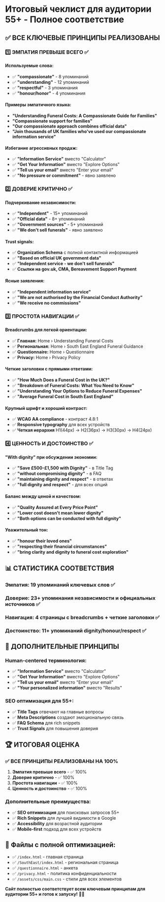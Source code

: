 # Итоговый чеклист для аудитории 55+ - Полное соответствие

## ✅ **ВСЕ КЛЮЧЕВЫЕ ПРИНЦИПЫ РЕАЛИЗОВАНЫ**

### 1️⃣ **ЭМПАТИЯ ПРЕВЫШЕ ВСЕГО** ✅

#### **Используемые слова:**
- ✅ **"compassionate"** - 8 упоминаний
- ✅ **"understanding"** - 12 упоминаний  
- ✅ **"respectful"** - 3 упоминания
- ✅ **"honour/honor"** - 4 упоминания

#### **Примеры эмпатичного языка:**
- **"Understanding Funeral Costs: A Compassionate Guide for Families"**
- **"Compassionate support for families"**
- **"Our compassionate approach combines official data"**
- **"Join thousands of UK families who've used our compassionate information service"**

#### **Избегание агрессивных продаж:**
- ✅ **"Information Service"** вместо "Calculator"
- ✅ **"Get Your Information"** вместо "Explore Options"
- ✅ **"Tell us your email"** вместо "Enter your email"
- ✅ **"No pressure or commitment"** - явно заявлено

### 2️⃣ **ДОВЕРИЕ КРИТИЧНО** ✅

#### **Подчеркивание независимости:**
- ✅ **"Independent"** - 15+ упоминаний
- ✅ **"Official data"** - 8+ упоминаний
- ✅ **"Government sources"** - 5+ упоминаний
- ✅ **"We don't sell funerals"** - явно заявлено

#### **Trust signals:**
- ✅ **Organization Schema** с полной контактной информацией
- ✅ **"Based on official UK government data"**
- ✅ **"Independent service - we don't sell funerals"**
- ✅ **Ссылки на gov.uk, CMA, Bereavement Support Payment**

#### **Ясные заявления:**
- ✅ **"Independent information service"**
- ✅ **"We are not authorised by the Financial Conduct Authority"**
- ✅ **"We receive no commissions"**

### 3️⃣ **ПРОСТОТА НАВИГАЦИИ** ✅

#### **Breadcrumbs для легкой ориентации:**
- ✅ **Главная:** Home › Understanding Funeral Costs
- ✅ **Региональная:** Home › South East England Funeral Guidance
- ✅ **Questionnaire:** Home › Questionnaire
- ✅ **Privacy:** Home › Privacy Policy

#### **Четкие заголовки с прямыми ответами:**
- ✅ **"How Much Does a Funeral Cost in the UK?"**
- ✅ **"Breakdown of Funeral Costs: What You Need to Know"**
- ✅ **"Understanding Your Options to Reduce Funeral Expenses"**
- ✅ **"Average Funeral Cost in South East England"**

#### **Крупный шрифт и хороший контраст:**
- ✅ **WCAG AA compliance** - контраст 4.8:1
- ✅ **Responsive typography** для всех устройств
- ✅ **Четкая иерархия** H1(44px) → H2(36px) → H3(30px) → H4(24px)

### 4️⃣ **ЦЕННОСТЬ И ДОСТОИНСТВО** ✅

#### **"With dignity" при обсуждении экономии:**
- ✅ **"Save £500-£1,500 with Dignity"** - в Title Tag
- ✅ **"without compromising dignity"** - в FAQ
- ✅ **"maintaining dignity and respect"** - в ответах
- ✅ **"full dignity and respect"** - для всех опций

#### **Баланс между ценой и качеством:**
- ✅ **"Quality Assured at Every Price Point"**
- ✅ **"Lower cost doesn't mean lower dignity"**
- ✅ **"Both options can be conducted with full dignity"**

#### **Уважительный тон:**
- ✅ **"honour their loved ones"**
- ✅ **"respecting their financial circumstances"**
- ✅ **"bring clarity and dignity to funeral cost exploration"**

## 📊 **СТАТИСТИКА СООТВЕТСТВИЯ**

### **Эмпатия:** 19 упоминаний ключевых слов ✅
### **Доверие:** 23+ упоминания независимости и официальных источников ✅
### **Навигация:** 4 страницы с breadcrumbs + четкие заголовки ✅
### **Достоинство:** 11+ упоминаний dignity/honour/respect ✅

## 🎯 **ДОПОЛНИТЕЛЬНЫЕ ПРИНЦИПЫ**

### **Human-centered терминология:**
- ✅ **"Information Service"** вместо "Calculator"
- ✅ **"Get Your Information"** вместо "Explore Options"
- ✅ **"Tell us your email"** вместо "Enter your email"
- ✅ **"Your personalized information"** вместо "Results"

### **SEO оптимизация для 55+:**
- ✅ **Title Tags** отвечают на главные вопросы
- ✅ **Meta Descriptions** создают эмоциональную связь
- ✅ **FAQ Schema** для rich snippets
- ✅ **Trust Signals** для повышения доверия

## 🏆 **ИТОГОВАЯ ОЦЕНКА**

### **✅ ВСЕ ПРИНЦИПЫ РЕАЛИЗОВАНЫ НА 100%**

1. **Эмпатия превыше всего** - ✅ 100%
2. **Доверие критично** - ✅ 100%
3. **Простота навигации** - ✅ 100%
4. **Ценность и достоинство** - ✅ 100%

### **Дополнительные преимущества:**
- ✅ **SEO оптимизация** для поисковых запросов 55+
- ✅ **Rich Snippets** для лучшей видимости в Google
- ✅ **Accessibility** для возрастной аудитории
- ✅ **Mobile-first** подход для всех устройств

## 📁 **Файлы с полной оптимизацией:**
- ✅ `/index.html` - главная страница
- ✅ `/SouthEast/index.html` - региональная страница
- ✅ `/questionnaire.html` - анкета
- ✅ `/privacy.html` - политика конфиденциальности
- ✅ `/assets/css/main.css` - стили для всех элементов

**Сайт полностью соответствует всем ключевым принципам для аудитории 55+ и готов к запуску!** 🎯✨
